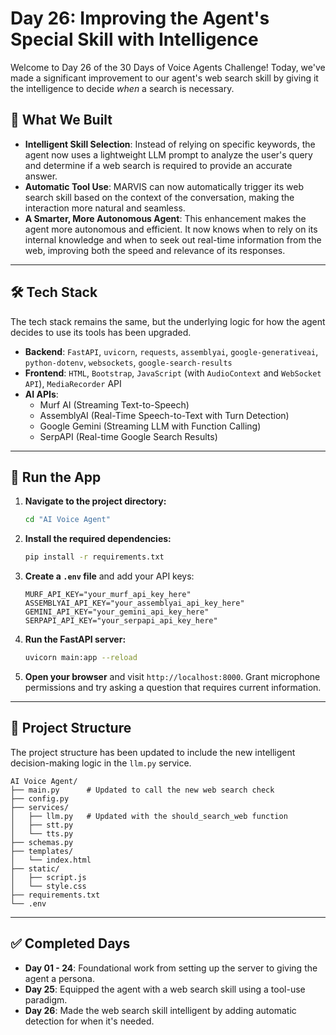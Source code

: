 # Day 26: Improving the Agent's Special Skill with Intelligence

Welcome to Day 26 of the 30 Days of Voice Agents Challenge\! Today, we've made a significant improvement to our agent's web search skill by giving it the intelligence to decide *when* a search is necessary.

## 🧠 What We Built

  * **Intelligent Skill Selection**: Instead of relying on specific keywords, the agent now uses a lightweight LLM prompt to analyze the user's query and determine if a web search is required to provide an accurate answer.
  * **Automatic Tool Use**: MARVIS can now automatically trigger its web search skill based on the context of the conversation, making the interaction more natural and seamless.
  * **A Smarter, More Autonomous Agent**: This enhancement makes the agent more autonomous and efficient. It now knows when to rely on its internal knowledge and when to seek out real-time information from the web, improving both the speed and relevance of its responses.

-----

## 🛠 Tech Stack

The tech stack remains the same, but the underlying logic for how the agent decides to use its tools has been upgraded.

  * **Backend**: `FastAPI`, `uvicorn`, `requests`, `assemblyai`, `google-generativeai`, `python-dotenv`, `websockets`, `google-search-results`
  * **Frontend**: `HTML`, `Bootstrap`, `JavaScript` (with `AudioContext` and `WebSocket API`), `MediaRecorder` API
  * **AI APIs**:
      * Murf AI (Streaming Text-to-Speech)
      * AssemblyAI (Real-Time Speech-to-Text with Turn Detection)
      * Google Gemini (Streaming LLM with Function Calling)
      * SerpAPI (Real-time Google Search Results)

-----

## 🚀 Run the App

1.  **Navigate to the project directory:**
    ```bash
    cd "AI Voice Agent"
    ```
2.  **Install the required dependencies:**
    ```bash
    pip install -r requirements.txt
    ```
3.  **Create a `.env` file** and add your API keys:
    ```
    MURF_API_KEY="your_murf_api_key_here"
    ASSEMBLYAI_API_KEY="your_assemblyai_api_key_here"
    GEMINI_API_KEY="your_gemini_api_key_here"
    SERPAPI_API_KEY="your_serpapi_api_key_here"
    ```
4.  **Run the FastAPI server:**
    ```bash
    uvicorn main:app --reload
    ```
5.  **Open your browser** and visit `http://localhost:8000`. Grant microphone permissions and try asking a question that requires current information.

-----

## 📂 Project Structure

The project structure has been updated to include the new intelligent decision-making logic in the `llm.py` service.

```
AI Voice Agent/
├── main.py      # Updated to call the new web search check
├── config.py
├── services/
│   ├── llm.py   # Updated with the should_search_web function
│   ├── stt.py
│   └── tts.py
├── schemas.py
├── templates/
│   └── index.html
├── static/
│   ├── script.js
│   └── style.css
├── requirements.txt
└── .env
```

-----

## ✅ Completed Days

  * **Day 01 - 24**: Foundational work from setting up the server to giving the agent a persona.
  * **Day 25**: Equipped the agent with a web search skill using a tool-use paradigm.
  * **Day 26**: Made the web search skill intelligent by adding automatic detection for when it's needed.

